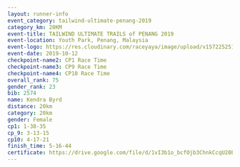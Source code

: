 ```yaml
---
layout: runner-info 
event_category: tailwind-ultimate-penang-2019 
category_km: 20KM 
event-title: TAILWIND ULTIMATE TRAILS of PENANG 2019 
event-location: Youth Park, Penang, Malaysia 
event-logo: https://res.cloudinary.com/raceyaya/image/upload/v1572252513/logo/utop-2019_h9tzys.jpg 
event-date: 2019-10-12 
checkpoint-name2: CP1 Race Time 
checkpoint-name3: CP9 Race Time 
checkpoint-name4: CP10 Race Time 
overall_rank: 75
gender_rank: 23
bib: 2574
name: Kendra Byrd
distance: 20km
category: 20km
gender: Female
cp1: 1-38-35
cp_9: 3-13-15
cp10: 4-17-21
finish_time: 5-16-44
certificate: https://drive.google.com/file/d/1vI3b1o_bcfOjb3ChnkCcqU20br6iyV1c/view?usp=sharing
---
```

